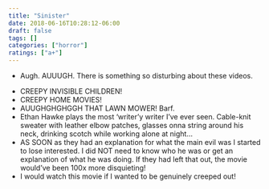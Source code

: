 ```yaml
---
title: "Sinister"
date: 2018-06-16T10:28:12-06:00
draft: false
tags: []
categories: ["horror"]
ratings: ["a+"]
---
```


* Augh. AUUUGH. There is something so disturbing about these videos.
<!--more-->
* CREEPY INVISIBLE CHILDREN!
* CREEPY HOME MOVIES!
* AUUGHGHGHGGH THAT LAWN MOWER! Barf.
* Ethan Hawke plays the most ‘writer’y writer I’ve ever seen. Cable-knit sweater with leather elbow patches, glasses onna string around his neck, drinking scotch while working alone at night… 
* AS SOON as they had an explanation for what the main evil was I started to lose interested. I did NOT need to know who he was or get an explanation of what he was doing. If they had left that out, the movie would’ve been 100x more disquieting!
* I would watch this movie if I wanted to be genuinely creeped out!